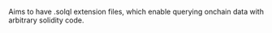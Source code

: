 Aims to have .solql extension files, which enable querying onchain data with arbitrary solidity code. 
